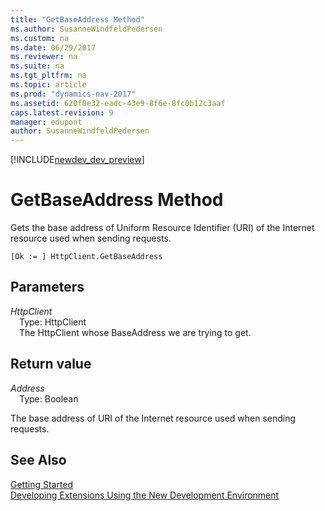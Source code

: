 ```yaml
---
title: "GetBaseAddress Method"
ms.author: SusanneWindfeldPedersen
ms.custom: na
ms.date: 06/29/2017
ms.reviewer: na
ms.suite: na
ms.tgt_pltfrm: na
ms.topic: article
ms.prod: "dynamics-nav-2017"
ms.assetid: 620f0e32-eadc-43e9-8f6e-8fc0b12c3aaf
caps.latest.revision: 9
manager: edupont
author: SusanneWindfeldPedersen
---
```


[!INCLUDE[newdev_dev_preview](../includes/newdev_dev_preview.md)]

# GetBaseAddress Method
Gets the base address of Uniform Resource Identifier (URI) of the Internet resource used when sending requests.

```
[Ok := ] HttpClient.GetBaseAddress
```
## Parameters
*HttpClient*  
&emsp;Type: HttpClient  
&emsp;The HttpClient whose BaseAddress we are trying to get.

## Return value
*Address*  
&emsp;Type: Boolean

The base address of URI of the Internet resource used when sending requests.

## See Also
[Getting Started](../devenv-get-started.md)  
[Developing Extensions Using the New Development Environment](../devenv-dev-overview.md)
